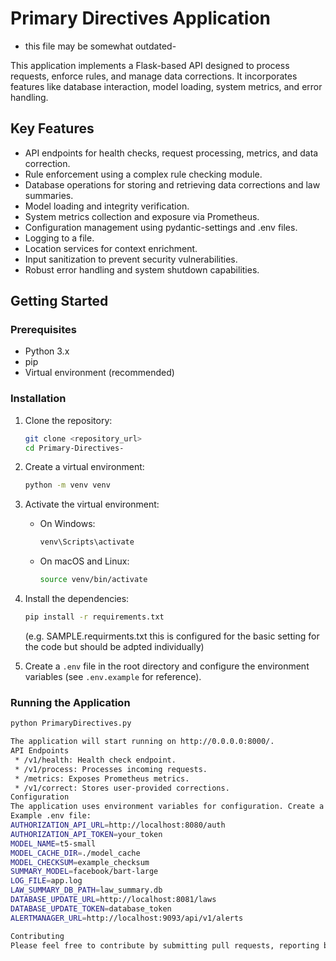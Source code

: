 # Primary Directives Application

- this file may be somewhat outdated-
  
This application implements a Flask-based API designed to process requests, enforce rules, and manage data corrections. It incorporates features like database interaction, model loading, system metrics, and error handling.

## Key Features

-   API endpoints for health checks, request processing, metrics, and data correction.
-   Rule enforcement using a complex rule checking module.
-   Database operations for storing and retrieving data corrections and law summaries.
-   Model loading and integrity verification.
-   System metrics collection and exposure via Prometheus.
-   Configuration management using pydantic-settings and .env files.
-   Logging to a file.
-   Location services for context enrichment.
-   Input sanitization to prevent security vulnerabilities.
-   Robust error handling and system shutdown capabilities.


## Getting Started

### Prerequisites

-   Python 3.x
-   pip
-   Virtual environment (recommended)

### Installation

1.  Clone the repository:

    ```bash
    git clone <repository_url>
    cd Primary-Directives-
    ```

2.  Create a virtual environment:

    ```bash
    python -m venv venv
    ```

3.  Activate the virtual environment:

    -   On Windows:

        ```bash
        venv\Scripts\activate
        ```

    -   On macOS and Linux:

        ```bash
        source venv/bin/activate
        ```

4.  Install the dependencies:

    ```bash
    pip install -r requirements.txt 
    ```
    (e.g. SAMPLE.requirments.txt this is configured for the basic setting for the code but should be adpted individually)

5.  Create a `.env` file in the root directory and configure the environment variables (see `.env.example` for reference).

### Running the Application

```bash
python PrimaryDirectives.py

The application will start running on http://0.0.0.0:8000/.
API Endpoints
 * /v1/health: Health check endpoint.
 * /v1/process: Processes incoming requests.
 * /metrics: Exposes Prometheus metrics.
 * /v1/correct: Stores user-provided corrections.
Configuration
The application uses environment variables for configuration. Create a .env file in the root directory and set the required variables. (e.g. sample.env)
Example .env file:
AUTHORIZATION_API_URL=http://localhost:8080/auth
AUTHORIZATION_API_TOKEN=your_token
MODEL_NAME=t5-small
MODEL_CACHE_DIR=./model_cache
MODEL_CHECKSUM=example_checksum
SUMMARY_MODEL=facebook/bart-large
LOG_FILE=app.log
LAW_SUMMARY_DB_PATH=law_summary.db
DATABASE_UPDATE_URL=http://localhost:8081/laws
DATABASE_UPDATE_TOKEN=database_token
ALERTMANAGER_URL=http://localhost:9093/api/v1/alerts

Contributing
Please feel free to contribute by submitting pull requests, reporting bugs, or suggesting enhancements.
